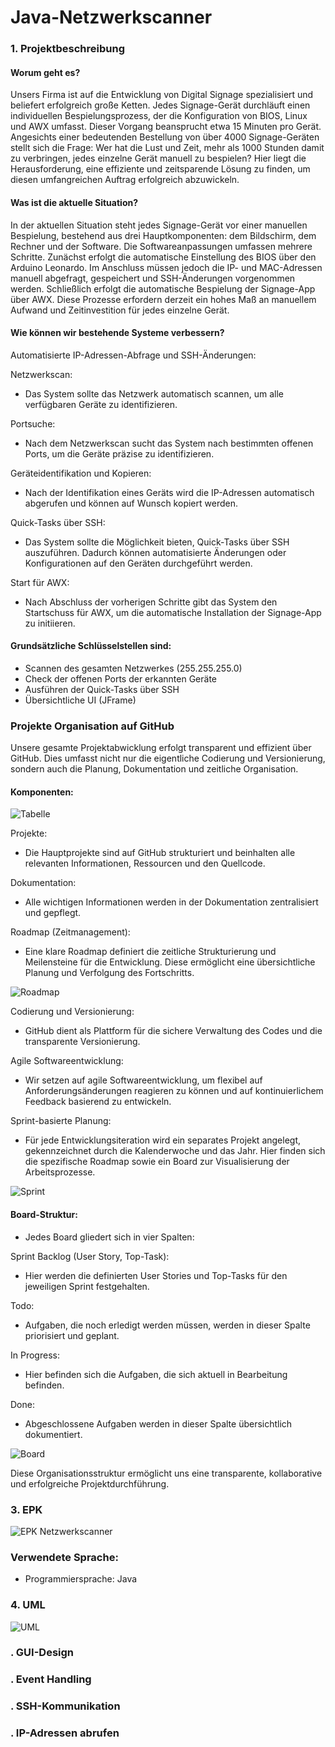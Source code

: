 # Java-Netzwerkscanner

### 1.  Projektbeschreibung 
#### Worum geht es? 

Unsers Firma ist auf die Entwicklung von Digital Signage spezialisiert und beliefert erfolgreich große Ketten. Jedes Signage-Gerät durchläuft einen individuellen Bespielungsprozess, der die Konfiguration von BIOS, Linux und AWX umfasst. Dieser Vorgang beansprucht etwa 15 Minuten pro Gerät. Angesichts einer bedeutenden Bestellung von über 4000 Signage-Geräten stellt sich die Frage: Wer hat die Lust und Zeit, mehr als 1000 Stunden damit zu verbringen, jedes einzelne Gerät manuell zu bespielen? Hier liegt die Herausforderung, eine effiziente und zeitsparende Lösung zu finden, um diesen umfangreichen Auftrag erfolgreich abzuwickeln.

#### Was ist die aktuelle Situation? 

In der aktuellen Situation steht jedes Signage-Gerät vor einer manuellen Bespielung, bestehend aus drei Hauptkomponenten: dem Bildschirm, dem Rechner und der Software. Die Softwareanpassungen umfassen mehrere Schritte. Zunächst erfolgt die automatische Einstellung des BIOS über den Arduino Leonardo. Im Anschluss müssen jedoch die IP- und MAC-Adressen manuell abgefragt, gespeichert und SSH-Änderungen vorgenommen werden. Schließlich erfolgt die automatische Bespielung der Signage-App über AWX. Diese Prozesse erfordern derzeit ein hohes Maß an manuellem Aufwand und Zeitinvestition für jedes einzelne Gerät.

#### Wie können wir bestehende Systeme verbessern? 

Automatisierte IP-Adressen-Abfrage und SSH-Änderungen:

Netzwerkscan:
- Das System sollte das Netzwerk automatisch scannen, um alle verfügbaren Geräte zu identifizieren.

Portsuche:
- Nach dem Netzwerkscan sucht das System nach bestimmten offenen Ports, um die Geräte präzise zu identifizieren.
  
Geräteidentifikation und Kopieren:
- Nach der Identifikation eines Geräts wird die IP-Adressen automatisch abgerufen und können auf Wunsch kopiert werden.
  
Quick-Tasks über SSH:
- Das System sollte die Möglichkeit bieten, Quick-Tasks über SSH auszuführen. Dadurch können automatisierte Änderungen oder Konfigurationen auf den Geräten durchgeführt werden.
  
Start für AWX:
- Nach Abschluss der vorherigen Schritte gibt das System den Startschuss für AWX, um die automatische Installation der Signage-App zu initiieren.

#### Grundsätzliche Schlüsselstellen sind: 
- Scannen des gesamten Netzwerkes (255.255.255.0)
- Check der offenen Ports der erkannten Geräte
- Ausführen der Quick-Tasks über SSH
- Übersichtliche UI (JFrame)


### Projekte Organisation auf GitHub
Unsere gesamte Projektabwicklung erfolgt transparent und effizient über GitHub. Dies umfasst nicht nur die eigentliche Codierung und Versionierung, sondern auch die Planung, Dokumentation und zeitliche Organisation.

#### Komponenten:

![Tabelle](https://github.com/virtualcampfire/java-netzwerkscanner/blob/main/assets-doc/tabelle.png)

Projekte:
- Die Hauptprojekte sind auf GitHub strukturiert und beinhalten alle relevanten Informationen, Ressourcen und den Quellcode.
  
Dokumentation:
- Alle wichtigen Informationen werden in der Dokumentation zentralisiert und gepflegt.
  
Roadmap (Zeitmanagement):
- Eine klare Roadmap definiert die zeitliche Strukturierung und Meilensteine für die Entwicklung. Diese ermöglicht eine übersichtliche Planung und Verfolgung des Fortschritts.

![Roadmap](https://github.com/virtualcampfire/java-netzwerkscanner/blob/main/assets-doc/roadmap.png)
  
Codierung und Versionierung:
- GitHub dient als Plattform für die sichere Verwaltung des Codes und die transparente Versionierung.
  
Agile Softwareentwicklung:
- Wir setzen auf agile Softwareentwicklung, um flexibel auf Anforderungsänderungen reagieren zu können und auf kontinuierlichem Feedback basierend zu entwickeln.
  
Sprint-basierte Planung:
- Für jede Entwicklungsiteration wird ein separates Projekt angelegt, gekennzeichnet durch die Kalenderwoche und das Jahr. Hier finden sich die spezifische Roadmap sowie ein Board zur Visualisierung der Arbeitsprozesse.

![Sprint](https://github.com/virtualcampfire/java-netzwerkscanner/blob/main/assets-doc/Sprint.png)
  
#### Board-Struktur:
- Jedes Board gliedert sich in vier Spalten:
  
Sprint Backlog (User Story, Top-Task):
- Hier werden die definierten User Stories und Top-Tasks für den jeweiligen Sprint festgehalten.
  
Todo:
- Aufgaben, die noch erledigt werden müssen, werden in dieser Spalte priorisiert und geplant.
  
In Progress:
- Hier befinden sich die Aufgaben, die sich aktuell in Bearbeitung befinden.
  
Done:
- Abgeschlossene Aufgaben werden in dieser Spalte übersichtlich dokumentiert.

![Board](https://github.com/virtualcampfire/java-netzwerkscanner/blob/main/assets-doc/board.png)
  
Diese Organisationsstruktur ermöglicht uns eine transparente, kollaborative und erfolgreiche Projektdurchführung.


### 3.	EPK

![EPK Netzwerkscanner](https://github.com/virtualcampfire/java-netzwerkscanner/blob/main/assets-doc/EPK.png)

### Verwendete Sprache: 

- Programmiersprache: Java

### 4.	UML

![UML](https://github.com/virtualcampfire/java-netzwerkscanner/blob/main/assets-doc/uml.png)

### .	GUI-Design
### .	Event Handling
### .	SSH-Kommunikation
### .	IP-Adressen abrufen 


